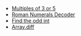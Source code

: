 * [Multiples of 3 or 5](https://github.com/nick322/codewars-katas/tree/master/6-kyu/Multiples%20of%203%20or%205)
* [Roman Numerals Decoder](https://github.com/nick322/codewars-katas/tree/master/6-kyu/Roman%20Numerals%20Decoder)
* [Find the odd int](https://github.com/nick322/codewars-katas/tree/master/6-kyu/Find%20the%20odd%20int)
* [Array.diff](https://github.com/nick322/codewars-katas/tree/master/6-kyu/Array%20diff)
